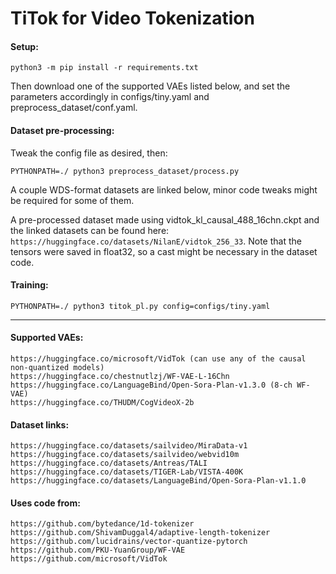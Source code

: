 # TiTok for Video Tokenization
#### Setup:
```
python3 -m pip install -r requirements.txt
```
Then download one of the supported VAEs listed below, and set the parameters accordingly in configs/tiny.yaml and preprocess_dataset/conf.yaml.

#### Dataset pre-processing:
Tweak the config file as desired, then:
```
PYTHONPATH=./ python3 preprocess_dataset/process.py
```
A couple WDS-format datasets are linked below, minor code tweaks might be required for some of them.

A pre-processed dataset made using vidtok_kl_causal_488_16chn.ckpt and the linked datasets can be found here: 
```https://huggingface.co/datasets/NilanE/vidtok_256_33```. Note that the tensors were saved in float32, so a cast might be necessary in the dataset code.

#### Training:
```
PYTHONPATH=./ python3 titok_pl.py config=configs/tiny.yaml
```
---

#### Supported VAEs:
```
https://huggingface.co/microsoft/VidTok (can use any of the causal non-quantized models)
https://huggingface.co/chestnutlzj/WF-VAE-L-16Chn
https://huggingface.co/LanguageBind/Open-Sora-Plan-v1.3.0 (8-ch WF-VAE)
https://huggingface.co/THUDM/CogVideoX-2b
```
#### Dataset links:
```
https://huggingface.co/datasets/sailvideo/MiraData-v1
https://huggingface.co/datasets/sailvideo/webvid10m
https://huggingface.co/datasets/Antreas/TALI
https://huggingface.co/datasets/TIGER-Lab/VISTA-400K
https://huggingface.co/datasets/LanguageBind/Open-Sora-Plan-v1.1.0
```

#### Uses code from:
```
https://github.com/bytedance/1d-tokenizer
https://github.com/ShivamDuggal4/adaptive-length-tokenizer
https://github.com/lucidrains/vector-quantize-pytorch
https://github.com/PKU-YuanGroup/WF-VAE
https://github.com/microsoft/VidTok
```
